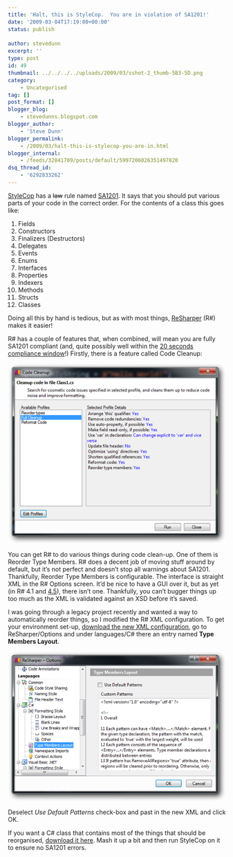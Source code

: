 ```yaml
---
title: 'Halt, this is StyleCop.  You are in violation of SA1201!'
date: '2009-03-04T17:19:00+00:00'
status: publish

author: stevedunn
excerpt: ''
type: post
id: 49
thumbnail: ../../../../uploads/2009/03/sshot-2_thumb-5B3-5D.png
category:
    - Uncategorised
tag: []
post_format: []
blogger_blog:
    - stevedunns.blogspot.com
blogger_author:
    - 'Steve Dunn'
blogger_permalink:
    - /2009/03/halt-this-is-stylecop-you-are-in.html
blogger_internal:
    - /feeds/32841709/posts/default/5997206026351497820
dsq_thread_id:
    - '6292833262'
---
```

[StyleCop](http://code.msdn.microsoft.com/sourceanalysis) has a <strike>law</strike> rule named [SA1201](http://www.thewayithink.co.uk/stylecop/sa1201.htm). It says that you should put various parts of your code in the correct order. For the contents of a class this goes like:

1. Fields
2. Constructors
3. Finalizers (Destructors)
4. Delegates
5. Events
6. Enums
7. Interfaces
8. Properties
9. Indexers
10. Methods
11. Structs
12. Classes

Doing all this by hand is tedious, but as with most things, [ReSharper](http://www.jetbrains.com/resharper/) (R#) makes it easier!

R# has a couple of features that, when combined, will mean you are fully SA1201 compliant (and, quite possibly well within the [20 seconds compliance window](http://www.entertonement.com/clips/39146/You-have-20-seconds-to-comply)!) Firstly, there is a feature called Code Cleanup:

[![sshot-2](../../../../uploads/2009/03/sshot-2_thumb-5B3-5D.png "sshot-2")](/wp-content/uploads/2009/03/sshot-2_thumb-5B3-5D.png)

You can get R# to do various things during code clean-up. One of them is Reorder Type Members. R# does a decent job of moving stuff around by default, but it’s not perfect and doesn’t stop all warnings about SA1201. Thankfully, Reorder Type Members is configurable. The interface is straight XML in the R# Options screen. It’d be nice to have a GUI over it, but as yet (in R# 4.1 and [4.5](http://www.jetbrains.net/confluence/display/ReSharper/ReSharper+4.5+Nightly+Builds)), there isn’t one. Thankfully, you can’t bugger things up too much as the XML is validated against an XSD before it’s saved.

I was going through a legacy project recently and wanted a way to automatically reorder things, so I modified the R# XML configuration. To get your environment set-up, [download the new XML configuration](https://stevedunns.googlepages.com/ReSharperReorderTypeMembersConfigura.xml), go to ReSharper/Options and under languages/C# there an entry named **Type Members Layout**.

[![sshot-3](../../../../uploads/2009/03/sshot-3_thumb-5B3-5D.png "sshot-3")](/wp-content/uploads/2009/03/sshot-3_thumb-5B3-5D.png)

Deselect *Use Default Patterns* check-box and past in the new XML and click OK.

If you want a C# class that contains most of the things that should be reorganised, [download it here](https://stevedunns.googlepages.com/Class1.cs). Mash it up a bit and then run StyleCop on it to ensure no SA1201 errors.